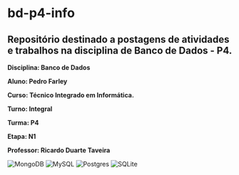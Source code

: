 # bd-p4-info
## Repositório destinado a postagens de atividades e trabalhos na disciplina de Banco de Dados - P4.
**Disciplina: Banco de Dados**

**Aluno: Pedro Farley**

**Curso: Técnico Integrado em Informática.** 

**Turno: Integral**

**Turma: P4**

**Etapa: N1**

**Professor: Ricardo Duarte Taveira**

![MongoDB](https://img.shields.io/badge/MongoDB-%234ea94b.svg?style=for-the-badge&logo=mongodb&logoColor=white)
![MySQL](https://img.shields.io/badge/mysql-%2300f.svg?style=for-the-badge&logo=mysql&logoColor=white)
![Postgres](https://img.shields.io/badge/postgres-%23316192.svg?style=for-the-badge&logo=postgresql&logoColor=white)
![SQLite](https://img.shields.io/badge/sqlite-%2307405e.svg?style=for-the-badge&logo=sqlite&logoColor=white)
